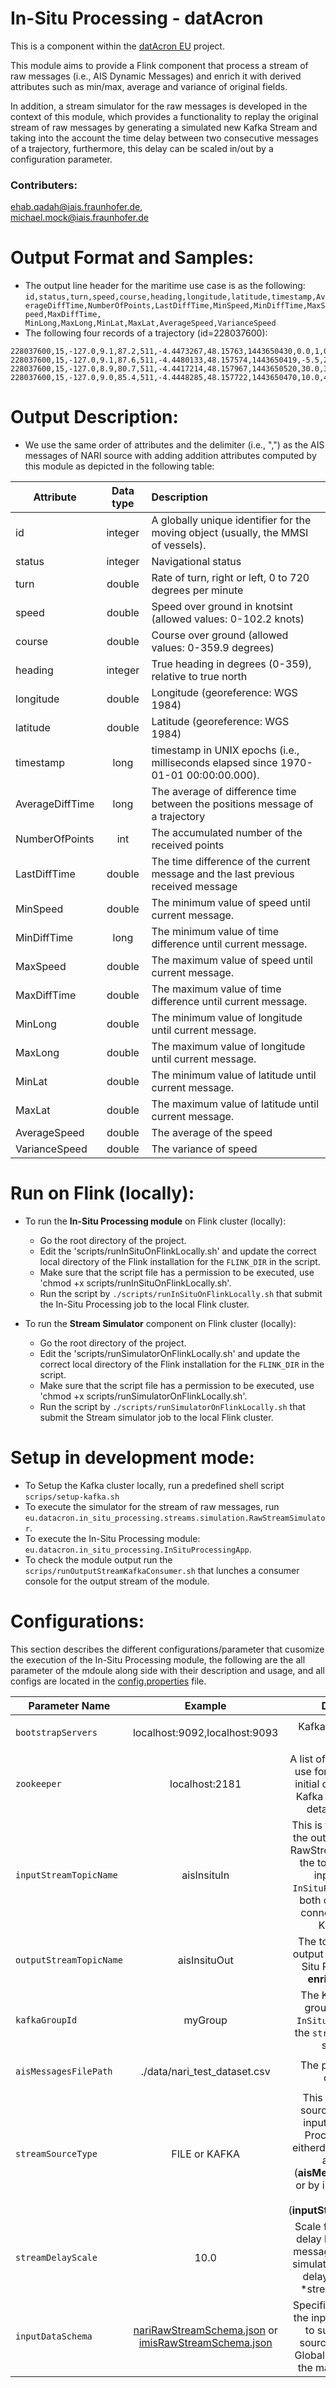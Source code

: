 # In-Situ Processing - datAcron

This is a component within the [datAcron EU](http://www.datacron-project.eu/) project.

This module aims to provide a Flink component that process a stream of raw messages
(i.e., AIS Dynamic Messages) and enrich it with derived attributes such as min/max, average and variance of original fields.

In addition, a stream simulator for the raw messages is developed in the context of this module, which provides a functionality to replay the original stream of raw messages by generating a simulated new Kafka Stream and taking into the account the time delay between two consecutive messages of a trajectory, furthermore, this delay can be scaled in/out by a configuration parameter.

### Contributers:
 ehab.qadah@iais.fraunhofer.de,<br/>
 michael.mock@iais.fraunhofer.de

# Output Format and Samples:
 * The output line header for the maritime use case is as the following:
 `id,status,turn,speed,course,heading,longitude,latitude,timestamp,AverageDiffTime,NumberOfPoints,LastDiffTime,MinSpeed,MinDiffTime,MaxSpeed,MaxDiffTime, MinLong,MaxLong,MinLat,MaxLat,AverageSpeed,VarianceSpeed `
  * The following four records of a trajectory (id=228037600​):
```csv
228037600,15,-127.0,9.1,87.2,511,-4.4473267,48.15763,1443650430,0.0,1,0,9.1,9223372036854775807,9.1,0,-4.4473267,-4.4473267,48.15763,48.15763,9.1,0.0
228037600,15,-127.0,9.1,87.6,511,-4.4480133,48.157574,1443650419,-5.5,2,11,9.1,11,9.1,0,-4.4480133,-4.4473267,48.157574,48.15763,9.1,0.0
228037600,15,-127.0,8.9,80.7,511,-4.4417214,48.157967,1443650520,30.0,3,101,8.9,11,9.1,101,-4.4480133,-4.4417214,48.157574,48.157967,9.033333333333333,0.008888888888888826
228037600,15,-127.0,9.0,85.4,511,-4.4448285,48.157722,1443650470,10.0,4,50,8.9,50,9.1,101,-4.4480133,-4.4417214,48.157574,48.157967,9.025,0.0068749999999999515
```

# Output Description:
 * We use the same order of attributes and the delimiter (i.e., ",") as the AIS messages of NARI source with adding addition attributes computed by this module as depicted in the following table:

| Attribute        | Data type           |Description  |
| ------------- |:-------------:|:-----|
|  id 	        | integer       |A globally unique identifier for the moving object (usually, the MMSI of vessels).|
|  status 	|integer        |  Navigational status
|  turn 	|double         |  Rate of turn, right or left, 0 to 720 degrees per minute
|  speed 	|double         |  Speed over ground in knotsint (allowed values: 0-102.2 knots)
|  course 	|double         |  Course over ground (allowed values: 0-359.9 degrees)
|  heading 	|integer      	|  True heading in degrees (0-359), relative to true north
|  longitude    |double         |  Longitude (georeference: WGS 1984)
| latitude 	|double         | Latitude  (georeference: WGS 1984)
| timestamp 	|long           | timestamp in UNIX epochs (i.e., milliseconds elapsed since 1970-01-01 00:00:00.000).
|AverageDiffTime|long           | The average of difference time between the positions message of a trajectory |
|NumberOfPoints |int            | The accumulated number of the received points |
|LastDiffTime   | double        | The time difference of the current message and the last previous received message|
|MinSpeed       | double        | The minimum value of speed until current message. |
|MinDiffTime    |long           | The minimum value of time difference until current message.|
|MaxSpeed       | double        | The maximum value of speed until current message.|
|MaxDiffTime    | double        | The maximum value of time difference until current message.|
|MinLong        | double        | The minimum value of longitude  until current message.|
|MaxLong        | double        | The maximum value of longitude until current message.|
|MinLat         |double         |The minimum value of latitude  until current message. |
|MaxLat         | double        |The maximum value of latitude  until current message. |
|AverageSpeed   | double        | The average of the speed|
|VarianceSpeed  |double         | The variance of speed |

# Run on Flink (locally):
 * To run the **In-Situ Processing module** on Flink cluster (locally):
    * Go the root directory of the project.
    * Edit the 'scripts/runInSituOnFlinkLocally.sh' and update the correct local directory of the Flink installation for the `FLINK_DIR`  in the script.
    * Make sure that the script file has a permission to be executed, use 'chmod +x scripts/runInSituOnFlinkLocally.sh'.
    * Run the script by `./scripts/runInSituOnFlinkLocally.sh` that submit the In-Situ Processing job to the local Flink cluster.

 * To run the **Stream Simulator** component on Flink cluster (locally):
      * Go the root directory of the project.
      * Edit the 'scripts/runSimulatorOnFlinkLocally.sh' and update the correct local directory of the Flink installation for the `FLINK_DIR`  in the script.
      * Make sure that the script file has a permission to be executed, use 'chmod +x scripts/runSimulatorOnFlinkLocally.sh'.
      * Run the script by `./scripts/runSimulatorOnFlinkLocally.sh` that submit the Stream simulator job to the local Flink cluster.    

# Setup in development mode:
* To Setup the Kafka cluster locally, run a predefined shell script `scrips/setup-kafka.sh`
* To execute the simulator for the stream of raw messages, run `eu.datacron.in_situ_processing.streams.simulation.RawStreamSimulator`.
*  To execute the In-Situ Processing module:  `eu.datacron.in_situ_processing.InSituProcessingApp`.
* To check the module output run the `scrips/runOutputStreamKafkaConsumer.sh` that lunches a consumer console for the output stream of the module.


# Configurations:

This section describes the different configurations/parameter that cusomize the execution of the In-Situ Processing module, the following are the all parameter of the mdoule along side with their description and usage, and all configs are located in the [config.properties](/src/main/resources/config.properties) file.

| Parameter  Name        | Example           | Description  | Used In  |
| ------------- |:-------------:| :-----:|:------------:|
| `bootstrapServers`| localhost:9092,localhost:9093| Kafka zookeeper host string| `InSituProcessingApp` & `RawStreamSimulator`|
| `zookeeper`  | localhost:2181|A list of host/port pairs to use for establishing the initial connection to the Kafka cluster, for more details check [here](https://kafka.apache.org/documentation/#brokerconfigs) |`InSituProcessingApp` & `RawStreamSimulator`|
| `inputStreamTopicName` | aisInsituIn|This is the topic name of the output stream of the RawStreamSimulator and the topic name of the input stream of `InSituProcessingApp`, so both components are connected through a Kafka stream |`InSituProcessingApp` & `RawStreamSimulator`|
| `outputStreamTopicName` | aisInsituOut|The topic name of the output stream of the In-Situ Processing (i.e., **enriched stream**)|`InSituProcessingApp` |
| `kafkaGroupId` | myGroup|The Kafka consumer group name for the `InSituProcessingApp` if the `streamSourceType` is set as `KAFKA` |`InSituProcessingApp`|
| `aisMessagesFilePath` | ./data/nari_test_dataset.csv|The path of the input dataset file|`InSituProcessingApp` & `RawStreamSimulator`|
| `streamSourceType` | FILE or KAFKA |This to select which source to be used as input for the In-Situ Processing module eitherdirectly by reading an input file (**aisMessagesFilePath**) <br/>or by ingesting a Kafka stream (**inputStreamTopicName**)|`InSituProcessingApp` |
| `streamDelayScale` | 10.0|Scale factor of the time delay between the raw messages in the Stream simulator (i.e., simulated delay = actual delay *streamDelayScale )| `RawStreamSimulator`|
| `inputDataSchema` | [nariRawStreamSchema.json](/src/main/resources/nariRawStreamSchema.json) or [imisRawStreamSchema.json](/src/main/resources/imisRawStreamSchema.json)| Specifies the schema of the input raw messages to support multiple sources such as IMIS Global and NARI files in the maritime use case|`InSituProcessingApp` & `RawStreamSimulator`|
